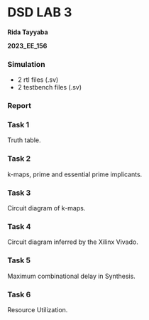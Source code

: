 # DSD LAB 3

**Rida Tayyaba**

**2023_EE_156**

### Simulation

* 2 rtl files (.sv)
* 2 testbench files (.sv)

### Report
### Task 1
Truth table.
### Task 2
k-maps, prime and essential prime implicants.
### Task 3
Circuit diagram of k-maps.
### Task 4
Circuit diagram inferred by the Xilinx Vivado.
### Task 5
Maximum combinational delay in Synthesis.
### Task 6
Resource Utilization.
